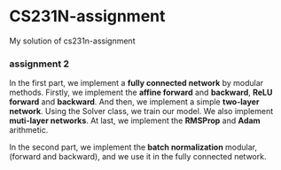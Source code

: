 # CS231N-assignment
My solution of cs231n-assignment

### assignment 2

In the first part, we implement a **fully connected network** by modular methods. Firstly, we implement the **affine forward** and **backward**, **ReLU forward** and **backward**. And then, we implement a simple **two-layer network**. Using the Solver class, we train our model. We also implement **muti-layer networks**. At last, we implement the **RMSProp** and **Adam** arithmetic.

In the second part, we implement the **batch normalization** modular, (forward and backward), and we use it in the fully connected network.
